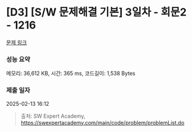 # [D3] [S/W 문제해결 기본] 3일차 - 회문2 - 1216 

[문제 링크](https://swexpertacademy.com/main/code/problem/problemDetail.do?contestProbId=AV14Rq5aABUCFAYi) 

### 성능 요약

메모리: 36,612 KB, 시간: 365 ms, 코드길이: 1,538 Bytes

### 제출 일자

2025-02-13 16:12



> 출처: SW Expert Academy, https://swexpertacademy.com/main/code/problem/problemList.do